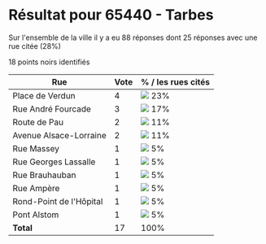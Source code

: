 # Résultat pour 65440 - Tarbes

Sur l'ensemble de la ville il y a eu 88 réponses dont 25 réponses avec une rue citée (28%)

18 points noirs identifiés

| Rue | Vote | % / les rues cités|
|-----|------|-------------------|
| Place de Verdun | 4 | <img src="../../img/bar_23.gif" />&nbsp;23%|
| Rue André Fourcade | 3 | <img src="../../img/bar_17.gif" />&nbsp;17%|
| Route de Pau | 2 | <img src="../../img/bar_11.gif" />&nbsp;11%|
| Avenue Alsace-Lorraine | 2 | <img src="../../img/bar_11.gif" />&nbsp;11%|
| Rue Massey | 1 | <img src="../../img/bar_5.gif" />&nbsp;5%|
| Rue Georges Lassalle | 1 | <img src="../../img/bar_5.gif" />&nbsp;5%|
| Rue Brauhauban | 1 | <img src="../../img/bar_5.gif" />&nbsp;5%|
| Rue Ampère | 1 | <img src="../../img/bar_5.gif" />&nbsp;5%|
| Rond-Point de l'Hôpital | 1 | <img src="../../img/bar_5.gif" />&nbsp;5%|
| Pont Alstom | 1 | <img src="../../img/bar_5.gif" />&nbsp;5%|
| **Total** | 17 | 100%|

